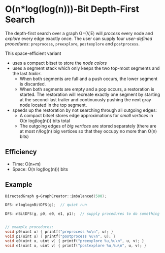 O(n*log(log(n)))-Bit Depth-First Search
===
The depth-first search over a graph G=(V,E) will *process* every node and *explore* every edge exactly once. The user can supply four *user-defined procedures*: `preprocess`, `preexplore`, `postexplore` and `postprocess`.

This space-efficient variant
- uses a compact bitset to store the *node colors*
- uses a segment stack which only keeps the two top-most segments and the last *trailer*.
    - When both segments are full and a push occurs, the lower segment is discarded.
    - When both segments are empty and a pop occurs, a restoration is started. The restoration will recreate exactly one segment by starting at the second-last trailer and continuously pushing the next gray node located in the top segment.
- speeds up the restoration by not searching through all outgoing edges:
	- A compact bitset stores edge approximations for *small vertices* in O(n log(log(n))) bits total
	- The outgoing edges of *big vertices* are stored separately (there are at most n/log(n) big vertices so that they occupy no more than O(n) bits)

## Efficiency
* Time: O(n+m)
* Space: O(n log(log(n))) bits

## Example
```cpp
DirectedGraph g=GraphCreator::imbalanced(500);

DFS::nloglognBitDFS(g);  // quiet run

DFS::nBitDFS(g, p0, e0, e1, p1);  // supply procedures to do something with the current node or edge


// example procedures:
void p0(uint u) { printf("preprocess %u\n", u); }
void p1(uint u) { printf("postprocess %u\n", u); }
void e0(uint u, uint v) { printf("preexplore %u,%u\n", u, v); }
void e1(uint u, uint v) { printf("postexplore %u,%u\n", u, v); }
```
